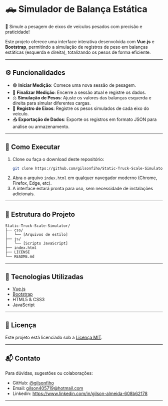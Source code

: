 # 🛻 Simulador de Balança Estática 
🎯 Simule a pesagem de eixos de veículos pesados com precisão e praticidade!

Este projeto oferece uma interface interativa desenvolvida com **Vue.js** e **Bootstrap**, permitindo a simulação de registros de peso em balanças estáticas (esquerda e direita), totalizando os pesos de forma eficiente.

---

## ⚙️ Funcionalidades

- 🟢 **Iniciar Medição**: Comece uma nova sessão de pesagem.
- 🔴 **Finalizar Medição**: Encerre a sessão atual e registre os dados.
- ⚖️ **Simulação de Pesos**: Ajuste os valores das balanças esquerda e direita para simular diferentes cargas.
- 📝 **Registro de Eixos**: Registre os pesos simulados de cada eixo do veículo.
- 📤 **Exportação de Dados**: Exporte os registros em formato JSON para análise ou armazenamento.

---

## 🚀 Como Executar

1. Clone ou faça o download deste repositório:
   ```bash
   git clone https://github.com/gilsonfiho/Static-Truck-Scale-Simulator.git
   ```
2. Abra o arquivo `index.html` em qualquer navegador moderno (Chrome, Firefox, Edge, etc).
3. A interface estará pronta para uso, sem necessidade de instalações adicionais.

---

## 📂 Estrutura do Projeto

```
Static-Truck-Scale-Simulator/
├── css/
│   └── [Arquivos de estilo]
├── js/
│   └── [Scripts JavaScript]
├── index.html
├── LICENSE
└── README.md
```

---

## 🧪 Tecnologias Utilizadas

- [Vue.js](https://vuejs.org/)
- [Bootstrap](https://getbootstrap.com/)
- HTML5 & CSS3
- JavaScript

---

## 📄 Licença

Este projeto está licenciado sob a [Licença MIT](LICENSE).

---

## 📬 Contato

Para dúvidas, sugestões ou colaborações:

- GitHub: [@gilsonfiho](https://github.com/gilsonfiho)
- Email: gilson405719@hotmail.com
- Linkedin: https://www.linkedin.com/in/gilson-almeida-608b62178
---

